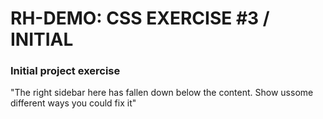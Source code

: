 # RH-DEMO: CSS EXERCISE #3 / INITIAL

### Initial project exercise
"The​ ​right​ ​sidebar​ ​here​ ​has​ ​fallen​ ​down​ ​below​ ​the​ ​content.​ ​Show​ ​us​ ​some​ ​different​ ​ways​ ​you could​ ​fix​ ​it"
